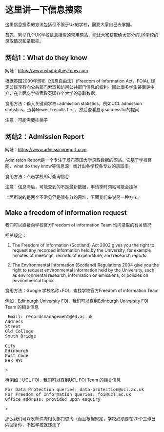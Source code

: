 # 这里讲一下信息搜索

这里信息搜索的方法包括但不限于Uk的学校，需要大家自己去掌握。

首先，列举几个UK学校信息搜索的常用网站，能让大家获取绝大部分的UK学校的录取情况和录取率。


## 网站1：What do they know

网址：https://www.whatdotheyknow.com

根据英国2000年颁布《信息自由法》(Freedom of Information Act，FOIA), 规定公民享有向公共部门索取和访问公共部门信息的权利。因此很多学生甚至是中介，在上面向学校索取英国各个大学的录取数据。

食用方法：输入关键词学校+admission statistics，例如UCL admission statistics，选择Newest results first，然后查看显示successful的提问

注意：可能需要挂梯子

## 网站2：Admission Report

网址：https://www.admissionreport.com

Admission Report是一个专注于发布英国大学录取数据的网站，它基于学校官网、what do they know等信息源，统计出各学校各专业的录取率。

食用方法：点击学校即可查询信息

注意：信息滞后，可能查到的不是最新数据，申请季时网站可能会挂掉


上面所说的是两个不常见但是很有效的网址，下面我们来说另一种方法。

## Make a freedom of information request

我们可以直接向学校官方Freedom of information Team 询问录取的有关情况

相关规定：
1. The Freedom of Information (Scotland) Act 2002 gives you the right to request any recorded information held by the University, for example minutes of meetings, records of expenditure, and research reports.

2. The Environmental Information (Scotland) Regulations 2004 give you the right to request environmental information held by the University, such as environmental research, information on emissions, or policies on environmental topics.

食用方法：Google 学校名称+FOI，查找学校官方Freedom of information Team

例如：Edinburgh University FOI，我们可以查到Edinburgh University FOI Team 的相关信息


<pre>
 Email: recordsmanagement@ed.ac.uk
Address
Street
Old College
South Bridge

City
Edinburgh
Post Code
EH8 9YL
</pre>>

再例如：UCL FOI，我们可以查到UCL FOI Team 的相关信息


<pre>
For Data Protection queries: data-protection@ucl.ac.uk
For Freedom of Information queries: foi@ucl.ac.uk
Office address: provided upon enquiry
</pre>>

那么我们可以发邮件向相关部门咨询（而且根据规定，学校必须要在20个工作日内回复你，不然学校就违法了


